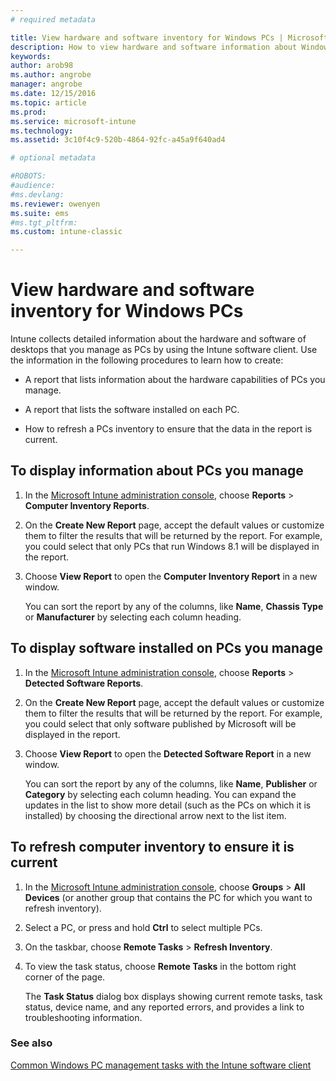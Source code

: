 ```yaml
---
# required metadata

title: View hardware and software inventory for Windows PCs | Microsoft Docs
description: How to view hardware and software information about Windows desktops that you manage as PCs with the Intune software client.
keywords:
author: arob98ms.author: angrobe
manager: angrobe
ms.date: 12/15/2016
ms.topic: article
ms.prod:
ms.service: microsoft-intune
ms.technology:
ms.assetid: 3c10f4c9-520b-4864-92fc-a45a9f640ad4

# optional metadata

#ROBOTS:
#audience:
#ms.devlang:
ms.reviewer: owenyen
ms.suite: ems
#ms.tgt_pltfrm:
ms.custom: intune-classic

---
```


# View hardware and software inventory for Windows PCs

Intune collects detailed information about the hardware and software of desktops that you manage as PCs by using the Intune software client. Use the information in the following procedures to learn how to create:

-   A report that lists information about the hardware capabilities of PCs you manage.

-   A report that lists the software installed on each PC.

-   How to refresh a PCs inventory to ensure that the data in the report is current.

## To display information about PCs you manage

1.  In the [Microsoft Intune administration console](https://manage.microsoft.com/), choose **Reports** &gt; **Computer Inventory Reports**.

2.  On the **Create New Report** page, accept the default values or customize them to filter the results that will be returned by the report. For example, you could select that only PCs that run Windows 8.1 will be displayed in the report.

3.  Choose **View Report** to open the **Computer Inventory Report** in a new window.

    You can sort the report by any of the columns, like **Name**, **Chassis Type** or **Manufacturer** by selecting each column heading.

## To display software installed on PCs you manage

1.  In the [Microsoft Intune administration console](https://manage.microsoft.com/), choose **Reports** &gt; **Detected Software Reports**.

2.  On the **Create New Report** page, accept the default values or customize them to filter the results that will be returned by the report. For example, you could select that only software published by Microsoft will be displayed in the report.

3.  Choose **View Report** to open the **Detected Software Report** in a new window.

    You can sort the report by any of the columns, like **Name**, **Publisher** or **Category** by selecting each column heading. You can expand the updates in the list to show more detail (such as the PCs on which it is installed) by choosing the directional arrow next to the list item.

## To refresh computer inventory to ensure it is current

1.  In the [Microsoft Intune administration console](https://manage.microsoft.com/), choose **Groups** &gt; **All Devices** (or another group that contains the PC for which you want to refresh inventory).

2.  Select a PC, or press and hold **Ctrl** to select multiple PCs.

3.  On the taskbar, choose **Remote Tasks** &gt; **Refresh Inventory**.

4.  To view the task status, choose **Remote Tasks** in the bottom right corner of the page.

    The **Task Status** dialog box displays showing current remote tasks, task status, device name, and any reported errors, and provides a link to troubleshooting information.

### See also

[Common Windows PC management tasks with the Intune software client](common-windows-pc-management-tasks-with-the-microsoft-intune-computer-client.md)